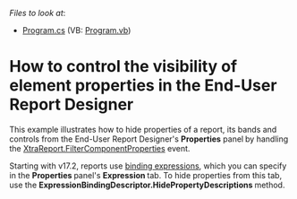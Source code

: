 <!-- default file list -->
*Files to look at*:

* [Program.cs](./CS/WindowsFormsApplication1/Program.cs) (VB: [Program.vb](./VB/WindowsFormsApplication1/Program.vb))
<!-- default file list end -->
# How to control the visibility of element properties in the End-User Report Designer


<p>This example illustrates how to hide properties of a report, its bands and controls from the End-User Report Designer's <strong>Properties</strong> panel<strong> </strong>by handling the <a href="https://documentation.devexpress.com/XtraReports/DevExpress.XtraReports.UI.XtraReport.FilterComponentProperties.event">XtraReport.FilterComponentProperties</a> event.</p>
Starting with v17.2, reports use <a href="https://documentation.devexpress.com/XtraReports/119236/Creating-Reports-in-Visual-Studio/Detailed-Guide-to-DevExpress-Reporting/Providing-Data-to-Reports/Data-Binding-Overview/Data-Binding-Modes">binding expressions</a>, which you can specify in the <strong>Properties </strong>panel's <strong>Expression </strong>tab. To hide properties from this tab, use the <strong>ExpressionBindingDescriptor.HidePropertyDescriptions </strong>method.

<br/>


